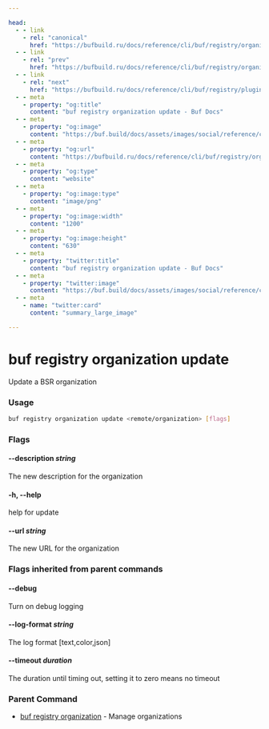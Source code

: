 ```yaml
---

head:
  - - link
    - rel: "canonical"
      href: "https://bufbuild.ru/docs/reference/cli/buf/registry/organization/update/"
  - - link
    - rel: "prev"
      href: "https://bufbuild.ru/docs/reference/cli/buf/registry/organization/info/"
  - - link
    - rel: "next"
      href: "https://bufbuild.ru/docs/reference/cli/buf/registry/plugin/"
  - - meta
    - property: "og:title"
      content: "buf registry organization update - Buf Docs"
  - - meta
    - property: "og:image"
      content: "https://buf.build/docs/assets/images/social/reference/cli/buf/registry/organization/update.png"
  - - meta
    - property: "og:url"
      content: "https://bufbuild.ru/docs/reference/cli/buf/registry/organization/update/"
  - - meta
    - property: "og:type"
      content: "website"
  - - meta
    - property: "og:image:type"
      content: "image/png"
  - - meta
    - property: "og:image:width"
      content: "1200"
  - - meta
    - property: "og:image:height"
      content: "630"
  - - meta
    - property: "twitter:title"
      content: "buf registry organization update - Buf Docs"
  - - meta
    - property: "twitter:image"
      content: "https://buf.build/docs/assets/images/social/reference/cli/buf/registry/organization/update.png"
  - - meta
    - name: "twitter:card"
      content: "summary_large_image"

---
```


# buf registry organization update

Update a BSR organization

### Usage

```sh
buf registry organization update <remote/organization> [flags]
```

### Flags

#### \--description _string_

The new description for the organization

#### \-h, --help

help for update

#### \--url _string_

The new URL for the organization

### Flags inherited from parent commands

#### \--debug

Turn on debug logging

#### \--log-format _string_

The log format \[text,color,json\]

#### \--timeout _duration_

The duration until timing out, setting it to zero means no timeout

### Parent Command

- [buf registry organization](../) - Manage organizations
